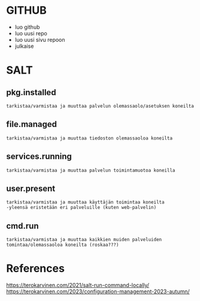 # GITHUB
  - luo github
  - luo uusi repo
  - luo uusi sivu repoon
  - julkaise

# SALT

## pkg.installed
    tarkistaa/varmistaa ja muuttaa palvelun olemassaolo/asetuksen koneilta

## file.managed
    tarkistaa/varmistaa ja muuttaa tiedoston olemassaoloa koneilta

## services.running
    tarkistaa/varmistaa ja muuttaa palvelun toimintamuotoa koneilla

## user.present
    tarkistaa/varmistaa ja muuttaa käyttäjän toimintaa koneilta
    -yleensä eristetään eri palveluille (kuten web-palvelin)

## cmd.run
    tarkistaa/varmistaa ja muuttaa kaikkien muiden palveluiden tomintaa/olemassaoloa koneilta (roskaa???)

# References
https://terokarvinen.com/2021/salt-run-command-locally/
https://terokarvinen.com/2023/configuration-management-2023-autumn/
